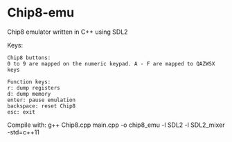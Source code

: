 Chip8-emu
=========

Chip8 emulator written in C++ using SDL2

Keys:

	Chip8 buttons:
	0 to 9 are mapped on the numeric keypad. A - F are mapped to QAZWSX keys

	Function keys:
	r: dump registers
	d: dump memory
	enter: pause emulation
	backspace: reset Chip8
	esc: exit

Compile with:
g++ Chip8.cpp main.cpp -o chip8_emu -l SDL2 -l SDL2_mixer -std=c++11
